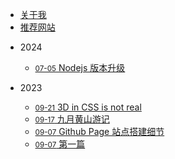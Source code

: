 <!-- 定制侧边栏 -->

* [关于我](core/about)
* [推荐网站](core/recommend_website.md)

- 2024
  - [<small>07-05</small> Nodejs 版本升级](timeline_2024/0705_update_nodejs.md)

- 2023
  - [<small>09-21</small> 3D in CSS is not real](timeline_2023/0921_spark_357)
  - [<small>09-17</small> 九月黄山游记](timeline_2023/0917_huangshan.md)
  - [<small>09-07</small> Github Page 站点搭建细节](timeline_2023/0907_create_a_github_page_site)
  - [<small>09-07</small> 第一篇](timeline_2023/0907_first_blog)
